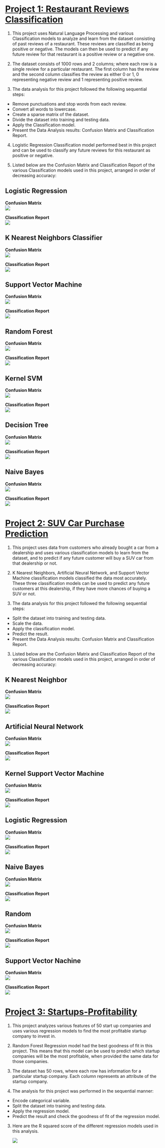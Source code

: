 # [Project 1: Restaurant Reviews Classification](https://github.com/poronburman/Restaurant-Review-Classification)

1. This project uses Natural Language Processing and various Classification models to analyze and learn from the dataset consisting of past reviews of a restaurant. These reviews are classified as being positive or negative. The models can then be used to predict if any future review for that restaurant is a positive review or a negative one. 

2. The dataset consists of 1000 rows and 2 columns; where each row is a single review for a particular restaurant. The first column has the review and the second column classifies the review as either 0 or 1, 0 representing negative review and 1 representing positive review.

3. The data analysis for this project followed the following sequential steps:
* Remove punctuations and stop words from each review.    
* Convert all words to lowercase.    
* Create a sparse matrix of the dataset.    
* Divide the dataset into training and testing data.    
* Apply the Classification model.    
* Present the Data Analysis results: Confusion Matrix and Classification Report.    

4. Logistic Regression Classification model performed best in this project and can be used to classify any future reviews for this restaurant as positive or negative.   

5. Listed below are the Confusion Matrix and Classification Report of the various Classification models used in this project, arranged in order of decreasing accuracy:    

## Logistic Regression

**Confusion Matrix**    
![](images/rr_logistic_cm.png)    

**Classification Report**    
![](images/rr_logistic_classification_report.png)

## K Nearest Neighbors Classifier   

**Confusion Matrix**    
![](images/rr_knn_cm.png)

**Classification Report**    
![](images/rr_knn_classification_report.png)    

## Support Vector Machine    

**Confusion Matrix**    
![](images/rr_svm_cm.png)  

**Classification Report**    
![](images/rr_svm_classification_report.png)    

## Random Forest    

**Confusion Matrix**    
![](images/rr_random_forest_cm.png)  

**Classification Report**    
![](images/rr_andom_classification_report.png)    

## Kernel SVM    

**Confusion Matrix**    
![](images/rr_kernel.png)  

**Classification Report**    
![](images/rr_kernel_classification_report.png)    

## Decision Tree    

**Confusion Matrix**    
![](images/rr_decision_cm.png)  

**Classification Report**    
![](images/rr_decision_classification_report.png)    

## Naive Bayes    

**Confusion Matrix**    
![](images/rr_naive_cm.png)  

**Classification Report**    
![](images/rr_naive_classification_report.png)

# [Project 2: SUV Car Purchase Prediction](https://github.com/poronburman/SUV-Car-Purchase-Prediction)

1. This project uses data from customers who already bought a car from a dealership and uses various classification models to learn from the dataset, and to predict if any future customer will buy a SUV car from that dealership or not.  

2. K Nearest Neighbors, Artificial Neural Network, and Support Vector Machine classification models classified the data most accurately. These three classification models can be used to predict any future customers at this dealership, if they have more chances of buying a SUV or not.    

3. The data analysis for this project followed the following sequential steps:
* Split the dataset into training and testing data.    
* Scale the data.     
* Apply the classification model.    
* Predict the result.    
* Present the Data Analysis results: Confusion Matrix and Classification Report.    

3. Listed below are the Confusion Matrix and Classification Report of the various Classification models used in this project, arranged in order of decreasing accuracy:

## K Nearest Neighbor

**Confusion Matrix**    
![](images/cp_knn_cm.png)    

**Classification Report**    
![](images/cp_knn_classification_report.png)

## Artificial Neural Network   

**Confusion Matrix**    
![](images/cp_ann_cm.png)

**Classification Report**    
![](images/cp_ann_classification_report.png)    

## Kernel Support Vector Machine    

**Confusion Matrix**    
![](images/cp_kernel_svm_cm.png)  

**Classification Report**    
![](images/cp_kernel_classification_report.png)    

## Logistic Regression    

**Confusion Matrix**    
![](images/cp_logistic_cm.png)  

**Classification Report**    
![](images/cp_logistic_classification_report.png)    

## Naive Bayes    

**Confusion Matrix**    
![](images/cp_naive_cm.png)  

**Classification Report**    
![](images/cp_naive_classification_report.png)    

## Random    

**Confusion Matrix**    
![](images/cp_random_cm.png)  

**Classification Report**    
![](images/cp_random_classification_report.png)    

## Support Vector Nachine    

**Confusion Matrix**    
![](images/cp_svm_cm.png)  

**Classification Report**    
![](images/cp_svm_classification_report.png)

# [Project 3: Startups-Profitability](https://github.com/poronburman/Startups-Profitability)

1. This project analyzes various features of 50 start up companies and uses various regression models to find the most profitable startup company to invest in.

2. Random Forest Regression model had the best goodness of fit in this project. This means that this model can be used to predict which startup companies will be the most profitable, when provided the same data for those companies.

2. The dataset has 50 rows, where each row has information for a particular startup company. Each column represents an attribute of the startup company.

3. The analysis for this project was performed in the sequential manner:
* Encode categorical variable.        
* Split the dataset into training and testing data.    
* Apply the regression model.   
* Predict the result and check the goodness of fit of the regression model.   

3. Here are the R squared score of the different regression models used in this analysis.

    ![](images/s_r2_score.png)

